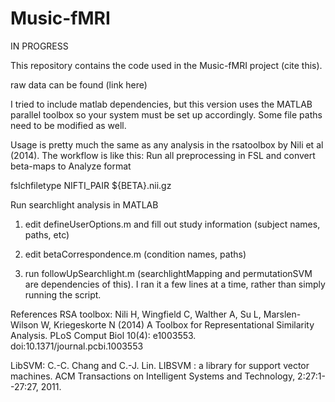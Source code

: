 # Music-fMRI

IN PROGRESS

This repository contains the code used in the Music-fMRI project (cite this).  

raw data can be found (link here) 

I tried to include matlab dependencies, but this version uses the MATLAB parallel toolbox so your system must be set up accordingly. Some file paths need to be modified as well.

Usage is pretty much the same as any analysis in the rsatoolbox by Nili et al (2014). The workflow is like this:
Run all preprocessing in FSL and convert beta-maps to Analyze format 

fslchfiletype NIFTI_PAIR ${BETA}.nii.gz

Run searchlight analysis in MATLAB

1. edit defineUserOptions.m and fill out study information (subject names, paths, etc)

2. edit betaCorrespondence.m (condition names, paths)

3. run followUpSearchlight.m (searchlightMapping and permutationSVM are dependencies of this). I ran it a few lines at a time, rather than simply running the script. 


References
RSA toolbox: 
Nili H, Wingfield C, Walther A, Su L, Marslen-Wilson W, Kriegeskorte N (2014) A Toolbox for Representational Similarity Analysis. PLoS Comput Biol 10(4): e1003553. doi:10.1371/journal.pcbi.1003553

LibSVM:
C.-C. Chang and C.-J. Lin. LIBSVM : a library for support vector machines. ACM Transactions on Intelligent Systems and Technology, 2:27:1--27:27, 2011. 
